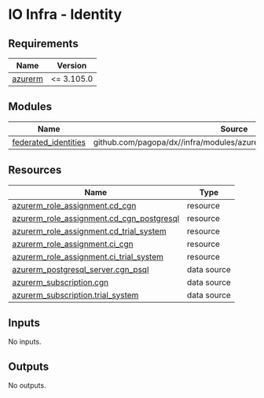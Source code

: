 # IO Infra - Identity

<!-- markdownlint-disable -->
<!-- BEGINNING OF PRE-COMMIT-TERRAFORM DOCS HOOK -->
## Requirements

| Name | Version |
|------|---------|
| <a name="requirement_azurerm"></a> [azurerm](#requirement\_azurerm) | <= 3.105.0 |

## Modules

| Name | Source | Version |
|------|--------|---------|
| <a name="module_federated_identities"></a> [federated\_identities](#module\_federated\_identities) | github.com/pagopa/dx//infra/modules/azure_federated_identity_with_github | main |

## Resources

| Name | Type |
|------|------|
| [azurerm_role_assignment.cd_cgn](https://registry.terraform.io/providers/hashicorp/azurerm/latest/docs/resources/role_assignment) | resource |
| [azurerm_role_assignment.cd_cgn_postgresql](https://registry.terraform.io/providers/hashicorp/azurerm/latest/docs/resources/role_assignment) | resource |
| [azurerm_role_assignment.cd_trial_system](https://registry.terraform.io/providers/hashicorp/azurerm/latest/docs/resources/role_assignment) | resource |
| [azurerm_role_assignment.ci_cgn](https://registry.terraform.io/providers/hashicorp/azurerm/latest/docs/resources/role_assignment) | resource |
| [azurerm_role_assignment.ci_trial_system](https://registry.terraform.io/providers/hashicorp/azurerm/latest/docs/resources/role_assignment) | resource |
| [azurerm_postgresql_server.cgn_psql](https://registry.terraform.io/providers/hashicorp/azurerm/latest/docs/data-sources/postgresql_server) | data source |
| [azurerm_subscription.cgn](https://registry.terraform.io/providers/hashicorp/azurerm/latest/docs/data-sources/subscription) | data source |
| [azurerm_subscription.trial_system](https://registry.terraform.io/providers/hashicorp/azurerm/latest/docs/data-sources/subscription) | data source |

## Inputs

No inputs.

## Outputs

No outputs.
<!-- END OF PRE-COMMIT-TERRAFORM DOCS HOOK -->
